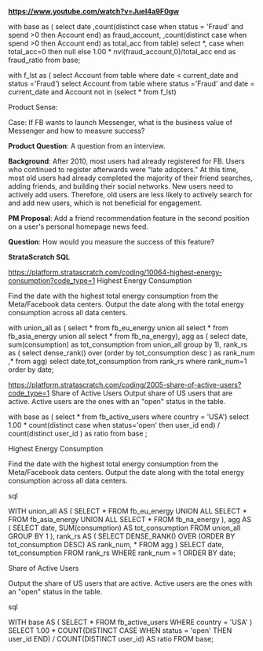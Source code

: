 **https://www.youtube.com/watch?v=Juel4a9F0gw**

with base as (
select date
,count(distinct case when status = 'Fraud' and spend >0 then Account end) as fraud_account,
,count(distinct case when spend >0 then Account end) as total_acc
from table)
select *, case when total_acc=0 then null else  1.00 * nvl(fraud_account,0)/total_acc end as fraud_ratio 
from base;


with f_lst as (
select Account from table where date < current_date and status ='Fraud')
select Account
from table 
where status ='Fraud' and date = current_date
and Account not in (select * from f_lst)



Product Sense:

Case: If FB wants to launch Messenger, what is the business value of Messenger and how to measure success?


**Product Question**: A question from an interview.

**Background**: After 2010, most users had already registered for FB. Users who continued to register afterwards were "late adopters." At this time, most old users had already completed the majority of their friend searches, adding friends, and building their social networks. New users need to actively add users. Therefore, old users are less likely to actively search for and add new users, which is not beneficial for engagement.

**PM Proposal**: Add a friend recommendation feature in the second position on a user's personal homepage news feed.

**Question**: How would you measure the success of this feature?







**StrataScratch SQL**

https://platform.stratascratch.com/coding/10064-highest-energy-consumption?code_type=1
Highest Energy Consumption

Find the date with the highest total energy consumption from the Meta/Facebook data centers. Output the date along with the total energy consumption across all data centers.

with union_all as (
select * from fb_eu_energy
union all 
select * from fb_asia_energy
union all
select * from fb_na_energy),
agg as (
select date, sum(consumption) as tot_consumption
from union_all 
group by 1),
rank_rs as (
select dense_rank() over (order by tot_consumption desc ) as rank_num 
,* from agg)
select date,tot_consumption from  rank_rs
where rank_num=1 order by date;


https://platform.stratascratch.com/coding/2005-share-of-active-users?code_type=1
Share of Active Users
Output share of US users that are active. Active users are the ones with an "open" status in the table.

with base as (
select * from fb_active_users
where country = 'USA')
select 1.00 * count(distinct case when status='open' 
then user_id end) / count(distinct user_id ) as ratio
from base
;

Highest Energy Consumption

Find the date with the highest total energy consumption from the Meta/Facebook data centers. Output the date along with the total energy consumption across all data centers.

sql

WITH union_all AS (
    SELECT * FROM fb_eu_energy 
    UNION ALL 
    SELECT * FROM fb_asia_energy 
    UNION ALL 
    SELECT * FROM fb_na_energy
),
agg AS (
    SELECT 
        date, 
        SUM(consumption) AS tot_consumption 
    FROM union_all 
    GROUP BY 1
),
rank_rs AS (
    SELECT 
        DENSE_RANK() OVER (ORDER BY tot_consumption DESC) AS rank_num, 
        * 
    FROM agg
)
SELECT 
    date,
    tot_consumption 
FROM rank_rs 
WHERE rank_num = 1 
ORDER BY date;

Share of Active Users

Output the share of US users that are active. Active users are the ones with an "open" status in the table.

sql

WITH base AS (
    SELECT * 
    FROM fb_active_users 
    WHERE country = 'USA'
)
SELECT 
    1.00 * COUNT(DISTINCT CASE WHEN status = 'open' THEN user_id END) 
    / COUNT(DISTINCT user_id) AS ratio 
FROM base;





